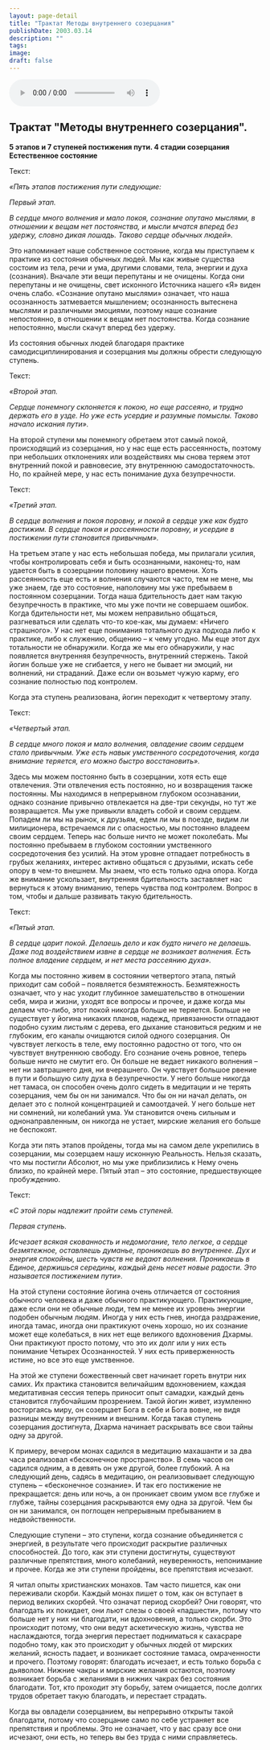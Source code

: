 ```yaml
---
layout: page-detail
title: "Трактат Методы внутреннего созерцания"
publishDate: 2003.03.14
description: ""
tags:
image:
draft: false
---
```


<audio title="2003.03.14 - Трактат &quot;Методы внутреннего созерцания&quot;.mp3" src="https://filer-api.advayta.org/v1.0/public/files/73470" controls=""></audio>

## **Трактат "Методы внутреннего созерцания".**  
**5 этапов и 7 ступеней постижения пути. 4 стадии созерцания**   
**Естественное состояние**  
  
 Текст:

_«Пять этапов постижения пути следующие:_ 

 _Первый этап._ 

 _В сердце много волнения и мало покоя, сознание опутано мыслями, в отношении к вещам нет постоянства, и мысли мчатся вперед без удержу, словно дикая лошадь. Таково сердце обычных людей»._ 

 Это напоминает наше собственное состояние, когда мы приступаем к практике из состояния обычных людей. Мы как живые существа состоим из тела, речи и ума, другими словами, тела, энергии и духа (сознания). Вначале эти вещи перепутаны и не очищены. Когда они перепутаны и не очищены, свет исконного Источника нашего «Я» виден очень слабо. «Сознание опутано мыслями» означает, что наша осознанность затмевается мышлением; осознанность вытеснена мыслями и различными эмоциями, поэтому наше сознание непостоянно, в отношении к вещам нет постоянства. Когда сознание непостоянно, мысли скачут вперед без удержу.

 Из состояния обычных людей благодаря практике самодисциплинирования и созерцания мы должны обрести следующую ступень.

  
 Текст:

_«Второй этап._ 

 _Сердце понемногу склоняется к покою, но еще рассеяно, и трудно держать его в узде. Но уже есть усердие и разумные помыслы. Таково начало искания пути»._ 

 На второй ступени мы понемногу обретаем этот самый покой, происходящий из созерцания, но у нас еще есть рассеянность, поэтому при небольших отклонениях или воздействиях мы снова теряем этот внутренний покой и равновесие, эту внутреннюю самодостаточность. Но, по крайней мере, у нас есть понимание духа безупречности.

  
 Текст:

_«Третий этап._ 

 _В сердце волнения и покоя поровну, и покой в сердце уже как будто достижим. В сердце покоя и рассеянности поровну, и усердие в постижении пути становится привычным»._ 

 На третьем этапе у нас есть небольшая победа, мы прилагали усилия, чтобы контролировать себя и быть осознанными, наконец-то, нам удается быть в созерцании половину нашего времени. Хоть рассеянность еще есть и волнения случаются часто, тем не мене, мы уже знаем, где это состояние, наполовину мы уже пребываем в постоянном созерцании. Тогда наша бдительность дает нам такую безупречность в практике, что мы уже почти не совершаем ошибок. Когда бдительности нет, мы можем неправильно общаться, разгневаться или сделать что-то кое-как, мы думаем: «Ничего страшного». У нас нет еще понимания тотального духа подхода либо к практике, либо к служению, общению – к чему угодно. Мы еще этот дух тотальности не обнаружили. Когда же мы его обнаружили, у нас появляется внутренняя безупречность, внутренний стержень. Такой йогин больше уже не сгибается, у него не бывает ни эмоций, ни волнений, ни страданий. Даже если он возьмет чужую карму, его сознание полностью под контролем.

 Когда эта ступень реализована, йогин переходит к четвертому этапу.

  
 Текст:

_«Четвертый этап._ 

 _В сердце много покоя и мало волнения, овладение своим сердцем стало привычным. Уже есть навык умственного сосредоточения, когда внимание теряется, его можно быстро восстановить»._ 

 Здесь мы можем постоянно быть в созерцании, хотя есть еще отвлечения. Эти отвлечения есть постоянно, но и возвращения также постоянны. Мы находимся в непрерывном глубоком осознавании, однако сознание привычно отвлекается на две-три секунды, но тут же возвращается. Мы уже привыкли владеть собой и своим сердцем. Попадем ли мы на рынок, к друзьям, едем ли мы в поезде, видим ли милиционера, встречаемся ли с опасностью, мы постоянно владеем своим сердцем. Теперь нас больше ничто не может поколебать. Мы постоянно пребываем в глубоком состоянии умственного сосредоточения без усилий. На этом уровне отпадает потребность в грубых желаниях, интерес активно общаться с друзьями, искать себе опору в чем-то внешнем. Мы знаем, что есть только одна опора. Когда же внимание ускользает, внутренняя бдительность заставляет нас вернуться к этому вниманию, теперь чувства под контролем. Вопрос в том, чтобы и дальше развивать такую бдительность.

  
 Текст:

_«Пятый этап._ 

 _В сердце царит покой. Делаешь дело и как будто ничего не делаешь. Даже под воздействием извне в сердце не возникает волнения. Есть полное владение сердцем, и нет места рассеянию духа»._ 

 Когда мы постоянно живем в состоянии четвертого этапа, пятый приходит сам собой – появляется безмятежность. Безмятежность означает, что у нас уходит глубинное замешательство в отношении себя, мира и жизни, уходят все вопросы и прочее, и даже когда мы делаем что-либо, этот покой никогда больше не теряется. Больше не существует у йогина никаких планов, надежд, привязанности отпадают подобно сухим листьям с дерева, его дыхание становиться редким и не глубоким, его каналы очищаются силой одного созерцания. Он чувствует легкость в теле, ему постоянно радостно от того, что он чувствует внутреннюю свободу. Его сознание очень ровное, теперь больше ничто не смутит его. Он больше не ведает никакого волнения – нет ни завтрашнего дня, ни вчерашнего. Он чувствует большое рвение в пути и большую силу духа в безупречности. У него больше никогда нет тамаса, он способен очень долго сидеть в медитации и не терять созерцания, чем бы он ни занимался. Что бы он ни начал делать, он делает это с полной концентрацией и самоотдачей. У него больше нет ни сомнений, ни колебаний ума. Ум становится очень сильным и однонаправленным, он никогда не устает, мирские желания его больше не беспокоят.

 Когда эти пять этапов пройдены, тогда мы на самом деле укрепились в созерцании, мы созерцаем нашу исконную Реальность. Нельзя сказать, что мы постигли Абсолют, но мы уже приблизились к Нему очень близко, по крайней мере. Пятый этап – это состояние, предшествующее пробуждению.

  
 Текст:

_«С этой поры надлежит пройти семь ступеней._ 

 _Первая ступень._ 

 _Исчезает всякая скованность и недомогание, тело легкое, а сердце безмятежное, оставляешь думанье, проникаешь во внутреннее. Дух и энергия спокойны, шесть чувств не ведают волнения. Проникаешь в Единое, держишься середины, каждый день несет новые радости. Это называется постижением пути»._ 

 На этой ступени состояние йогина очень отличается от состояния обычного человека и даже обычного практикующего. Практикующие, даже если они не обычные люди, тем не менее их уровень энергии подобен обычным людям. Иногда у них есть гнев, иногда раздражение, иногда тамас, иногда они практикуют очень хорошо, но их сознание может еще колебаться, в них нет еще великого вдохновения Дхармы. Они практикуют просто потому, что это их долг или у них есть понимание Четырех Осознанностей. У них есть приверженность истине, но все это еще умственное.

 На этой же ступени божественный свет начинает гореть внутри них самих. Их практика становится величайшим вдохновением, каждая медитативная сессия теперь приносит опыт самадхи, каждый день становится глубочайшим прозрением. Такой йогин живет, изумленно восторгаясь миру, он созерцает Бога в себе и Бога вовне, не видя разницы между внутренним и внешним. Когда такая ступень созерцания достигнута, Дхарма начинает раскрывать все свои тайны одну за другой.

 К примеру, вечером монах садился в медитацию махашанти и за два часа реализовал «бесконечное пространство». В семь часов он садился одним, а в девять он уже другой, более глубокий. А на следующий день, садясь в медитацию, он реализовывает следующую ступень – «бесконечное сознание». И так его постижение не прекращается: день или ночь, а он проникает своим умом все глубже и глубже, тайны созерцания раскрываются ему одна за другой. Чем бы он ни занимался, он поглощен непрерывным пребыванием в недвойственности.

 Следующие ступени – это ступени, когда сознание объединяется с энергией, в результате чего происходит раскрытие различных способностей. До того, как эти ступени достигнуты, существуют различные препятствия, много колебаний, неуверенность, непонимание и прочее. Когда же эти ступени пройдены, все препятствия исчезают.

 Я читал опыты христианских монахов. Там часто пишется, как они переживали скорби. Каждый монах пишет о том, как он вступает в период великих скорбей. Что означат период скорбей? Они говорят, что благодать их покидает, они льют слезы о своей «падшести», потому что больше нет у них ни благодати, ни вдохновения, а только скорби. Это происходит потому, что они ведут аскетическую жизнь, чувства не наслаждаются, тогда энергия перестает подниматься к сахасраре подобно тому, как это происходит у обычных людей от мирских желаний, ясность падает, и возникает состояние тамаса, омраченности и прочего. Поэтому говорят: благодать исчезает, и есть только борьба с дьяволом. Нижние чакры и мирские желания остаются, поэтому возникает борьба с желаниями в нижних чакрах без состояния благодати. Тот, кто проходит эту борьбу, затем очищается, после долгих трудов обретает такую благодать, и перестает страдать.

 Когда вы овладели созерцанием, вы непрерывно открыты такой благодати, потому что созерцание само по себе устраняет все препятствия и проблемы. Это не означает, что у вас сразу все они исчезают, они есть, но теперь вы без труда с ними справляетесь.
  
  
